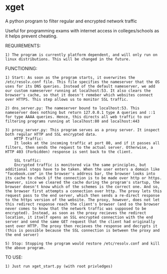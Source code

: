 # xget
A python program to filter regular and encrypted network traffic

Useful for programming exams with internet access in colleges/schools as it helps prevent cheating.

REQUIREMENTS:

	1) The program is currently platform dependent, and will only run on linux distributions. This will be changed in the future.

FUNCTIONING:

	1) Start: As soon as the program starts, it overwrites the /etc/resolv.conf file. This file specifies the nameserver that the OS uses for its DNS queries. Instead of the default nameserver, we add our custom nameserver running at localhost:53. It also clears the browser's cache, so that it doesn't remeber which websites connect over HTTPS. This step allows us to monitor SSL traffic.

	2) dns_server.py: The nameserver bound to localhost:53. This nameserver does nothing but return 127.0.0.1 type A queries and ::1 for type AAAA queries. Hence, this directs all web traffic to our filtering programs running at localhost:80 and localhost:443

	3) proxy_server.py: This program serves as a proxy server. It inspect both regular HTTP and SSL encrypted data.
		HTTP Traffic: 
		It looks at the incoming traffic at port 80, and if it passes all filters, then sends the request to the actual server. Otherwise, a HTTP 403 (Forbidden) response is sent back to the client.

		SSL traffic: 
		Encrypted traffic is monitored via the same principles, but additional steps have to be taken. When the user enters a domain like "facebook.com" in the browser's address bar, the browser looks into its cache to check if the connection is to be made over http or https. However, since we cleared the cache during the program's startup, the browser doesn't know which of the schemes is the correct one. And so, the browser first attempts a connection over http. The proxy lets this request pass to the end server, which then sends a re-direct response to the https version of the website. The proxy, however, does not let this redirect response reach the client's browser (and so the browser never comes to know that the network traffic was supposed to be encrypted). Instead, as soon as the proxy recieves the redirect location, it itself opens an SSL encrypted connection with the end server and send the same GET request that the client had originally sent over HTTP. The proxy then recieves the response and decrypts it (this is possible because the SSL connection is between the proxy and the end server)

	5) Stop: Stopping the program would restore /etc/resolv.conf and kill the above program.

TO USE:

	1) Just run xget_start.py (with root privledges)



